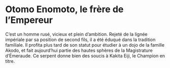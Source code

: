 # Otomo Enomoto, le frère de l’Empereur
C’est un homme rusé, vicieux et plein d’ambition. Rejeté de la lignée impériale par sa position de second fils, il a été
éduqué dans la tradition familiale. Il profita plus tard de son statut pour étudier à un dojo de la famille Akodo, et
fait aujourd’hui partie des hautes sphères de la Magistrature d’Émeraude. Ce serpent donne bien des soucis à Kakita
Eiji, le Champion en titre.